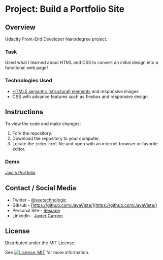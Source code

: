# Project: Build a Portfolio Site

## Overview

Udacity Front-End Developer Nanodegree project.

### Task

Used what I learned about HTML and CSS to convert an initial design into a functional web page!

### Technologies Used

* [HTML5 semantic (structural) elements]("https://developer.mozilla.org/en-US/docs/Learn/HTML/Introduction_to_HTML/Document_and_website_structure#Enter_HTML5_structural_elements") and responsive images
* CSS with advance features such as flexbox and responsive design

## Instructions

To view the code and make changes:

1. Fork the repository.
2. Download the repository to your computer.
3. Locate the `index.html` file and open with an internet browser or favorite editor.

### Demo

[Javi's Portfolio]("addLink")

## Contact / Social Media

* Twitter – [@seetechnologic](https://twitter.com/seetechnologic)
* GitHub - [https://github.com/JavaVista/](https://github.com/JavaVista/)
* Personal Site - [Resume](http://www.techno-logic.us/)
* LinkedIn - [Javier Carrion](https://www.linkedin.com/in/technologic)

## License

Distributed under the MIT License.

See [![License: MIT](https://img.shields.io/badge/License-MIT-yellow.svg)](LICENSE.md)
for more information.